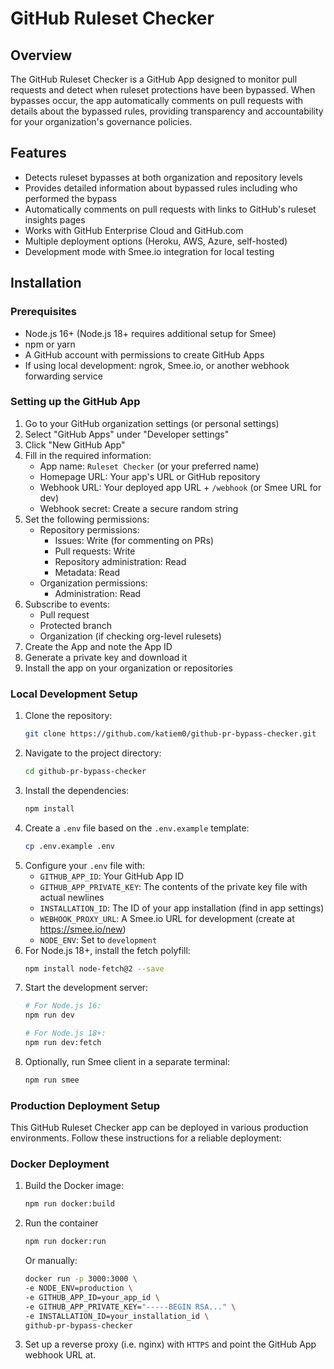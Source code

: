 # GitHub Ruleset Checker

## Overview

The GitHub Ruleset Checker is a GitHub App designed to monitor pull requests and detect when ruleset protections have been bypassed. When bypasses occur, the app automatically comments on pull requests with details about the bypassed rules, providing transparency and accountability for your organization's governance policies.

## Features

- Detects ruleset bypasses at both organization and repository levels
- Provides detailed information about bypassed rules including who performed the bypass
- Automatically comments on pull requests with links to GitHub's ruleset insights pages
- Works with GitHub Enterprise Cloud and GitHub.com
- Multiple deployment options (Heroku, AWS, Azure, self-hosted)
- Development mode with Smee.io integration for local testing

## Installation

### Prerequisites

- Node.js 16+ (Node.js 18+ requires additional setup for Smee)
- npm or yarn
- A GitHub account with permissions to create GitHub Apps
- If using local development: ngrok, Smee.io, or another webhook forwarding service

### Setting up the GitHub App

1. Go to your GitHub organization settings (or personal settings)
2. Select "GitHub Apps" under "Developer settings"
3. Click "New GitHub App"
4. Fill in the required information:
   - App name: `Ruleset Checker` (or your preferred name)
   - Homepage URL: Your app's URL or GitHub repository
   - Webhook URL: Your deployed app URL + `/webhook` (or Smee URL for dev)
   - Webhook secret: Create a secure random string
5. Set the following permissions:
   - Repository permissions:
     - Issues: Write (for commenting on PRs)
     - Pull requests: Write
     - Repository administration: Read
     - Metadata: Read
   - Organization permissions:
     - Administration: Read
6. Subscribe to events:
   - Pull request
   - Protected branch
   - Organization (if checking org-level rulesets)
7. Create the App and note the App ID
8. Generate a private key and download it
9. Install the app on your organization or repositories

### Local Development Setup

1. Clone the repository:
   ```bash
   git clone https://github.com/katiem0/github-pr-bypass-checker.git
   ```
2. Navigate to the project directory:
   ```bash
   cd github-pr-bypass-checker
   ```
3. Install the dependencies:
   ```bash
   npm install
   ```
4. Create a `.env` file based on the `.env.example` template:
   ```bash
   cp .env.example .env
   ```
5. Configure your `.env` file with:
   - `GITHUB_APP_ID`: Your GitHub App ID
   - `GITHUB_APP_PRIVATE_KEY`: The contents of the private key file with actual newlines
   - `INSTALLATION_ID`: The ID of your app installation (find in app settings)
   - `WEBHOOK_PROXY_URL`: A Smee.io URL for development (create at https://smee.io/new)
   - `NODE_ENV`: Set to `development`
6. For Node.js 18+, install the fetch polyfill:
   ```bash
   npm install node-fetch@2 --save
   ```
7. Start the development server:
   ```bash
   # For Node.js 16:
   npm run dev

   # For Node.js 18+:
   npm run dev:fetch
   ```
8. Optionally, run Smee client in a separate terminal:
   ```bash
   npm run smee
   ```

### Production Deployment Setup

This GitHub Ruleset Checker app can be deployed in various production environments. Follow these instructions for a reliable deployment:

### Docker Deployment

1. Build the Docker image:
   ```bash
   npm run docker:build
   ```
2. Run the container
   ```bash
   npm run docker:run
   ```
   Or manually:
   ```bash
   docker run -p 3000:3000 \
   -e NODE_ENV=production \
   -e GITHUB_APP_ID=your_app_id \
   -e GITHUB_APP_PRIVATE_KEY="-----BEGIN RSA..." \
   -e INSTALLATION_ID=your_installation_id \
   github-pr-bypass-checker
   ```
3. Set up a reverse proxy (i.e. nginx) with `HTTPS` and point the GitHub App webhook URL at.